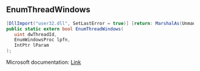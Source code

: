 ## EnumThreadWindows

```csharp
[DllImport("user32.dll", SetLastError = true)] [return: MarshalAs(UnmanagedType.Bool)]
public static extern bool EnumThreadWindows(
   uint dwThreadId,
   EnumWindowsProc lpfn,
   IntPtr lParam
);
```

Microsoft documentation: [Link](https://docs.microsoft.com/en-us/windows/win32/api/winuser/nf-winuser-enumthreadwindows)
